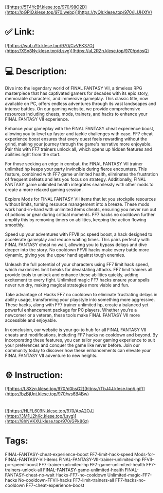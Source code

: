 [![https://5T4YcBf.klese.top/970/98O2D](https://pGPiQ.klese.top/970.webp)](https://tyQlr.klese.top/970/jLUHXfV)
# ✅ Link:
[![https://wuLuYtr.klese.top/970/CvVFK37O](https://XSn8Ny.klese.top/d.svg)](https://uL2RZn.klese.top/970/pdosQ)
# 💻 Description:
Dive into the legendary world of FINAL FANTASY VII, a timeless RPG masterpiece that has captivated gamers for decades with its epic story, memorable characters, and immersive gameplay. This classic title, now available on PC, offers endless adventures through its vast landscapes and intense battles. On our gaming website, we provide comprehensive resources including cheats, mods, trainers, and hacks to enhance your FINAL FANTASY VII experience.



Enhance your gameplay with the FINAL FANTASY cheat experience boost, allowing you to level up faster and tackle challenges with ease. FF7 cheat experience boost ensures that every quest feels rewarding without the grind, making your journey through the game's narrative more enjoyable. Pair this with FF7 trainers unlock all, which opens up hidden features and abilities right from the start.



For those seeking an edge in combat, the FINAL FANTASY VII trainer unlimited hp keeps your party invincible during fierce encounters. This feature, combined with FF7 game unlimited health, eliminates the frustration of frequent defeats and lets you focus on strategy. Additionally, FINAL FANTASY game unlimited health integrates seamlessly with other mods to create a more relaxed gaming session.



Explore Mods for FINAL FANTASY VII items that let you stockpile resources without limits, turning resource management into a breeze. These mods work hand-in-hand with unlimited items cheats, ensuring you never run out of potions or gear during critical moments. FF7 hacks no cooldown further amplify this by removing timers on abilities, keeping the action flowing smoothly.



Speed up your adventures with FFVII pc speed boost, a hack designed to accelerate gameplay and reduce waiting times. This pairs perfectly with FINAL FANTASY cheat no wait, allowing you to bypass delays and dive deeper into the story. No cooldown FFVII hacks make every battle more dynamic, giving you the upper hand against tough enemies.



Unleash the full potential of your characters using FF7 limit hack speed, which maximizes limit breaks for devastating attacks. FF7 limit trainers all provide tools to unlock and enhance these abilities quickly, adding excitement to every fight. Unlimited magic FF7 hacks ensure your spells never run dry, making magical strategies more viable and fun.



Take advantage of Hacks FF7 no cooldown to eliminate frustrating delays in ability usage, transforming your playstyle into something more aggressive. These hacks, along with FF7 trainer unlimited hp, create a balanced yet powerful enhancement package for PC players. Whether you're a newcomer or a veteran, these tools make FINAL FANTASY VII more accessible and enjoyable.



In conclusion, our website is your go-to hub for all FINAL FANTASY VII cheats and modifications, including FF7 hacks no cooldown and beyond. By incorporating these features, you can tailor your gaming experience to suit your preferences and conquer the game like never before. Join our community today to discover how these enhancements can elevate your FINAL FANTASY VII adventure to new heights.

# ⚙️ Instruction:
[![https://L8Xzq.klese.top/970/d0bsG2](https://TbJ4J.klese.top/i.gif)](https://bzBjUnt.klese.top/970/ws6B4Bw)
#
[![https://HLFL609N.klese.top/970/AoA2OJ](https://3M1U2hKc.klese.top/l.svg)](https://8hNVKXU.klese.top/970/GPk86z)
# Tags:
FINAL-FANTASY-cheat-experience-boost FF7-limit-hack-speed Mods-for-FINAL-FANTASY-VII-items FINAL-FANTASY-VII-trainer-unlimited-hp FFVII-pc-speed-boost FF7-trainer-unlimited-hp FF7-game-unlimited-health FF7-trainers-unlock-all FINAL-FANTASY-game-unlimited-health FINAL-FANTASY-cheat-no-wait Hacks-FF7-no-cooldown Unlimited-magic-FF7-hacks No-cooldown-FFVII-hacks FF7-limit-trainers-all FF7-hacks-no-cooldown FF7-cheat-experience-boost






